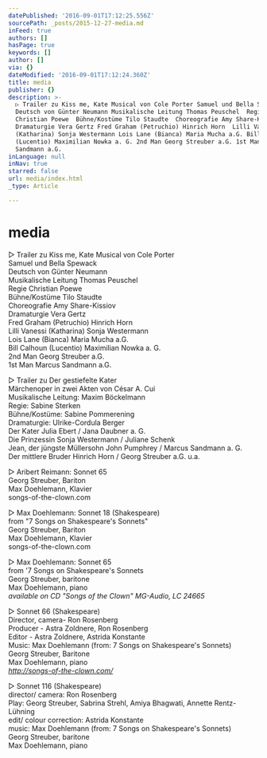 ```yaml
---
datePublished: '2016-09-01T17:12:25.556Z'
sourcePath: _posts/2015-12-27-media.md
inFeed: true
authors: []
hasPage: true
keywords: []
author: []
via: {}
dateModified: '2016-09-01T17:12:24.360Z'
title: media
publisher: {}
description: >-
  ▷ Trailer zu Kiss me, Kate Musical von Cole Porter Samuel und Bella Spewack
  Deutsch von Günter Neumann Musikalische Leitung Thomas Peuschel  Regie
  Christian Poewe  Bühne/Kostüme Tilo Staudte  Choreografie Amy Share-Kissiov 
  Dramaturgie Vera Gertz Fred Graham (Petruchio) Hinrich Horn  Lilli Vanessi
  (Katharina) Sonja Westermann Lois Lane (Bianca) Maria Mucha a.G. Bill Calhoun
  (Lucentio) Maximilian Nowka a. G. 2nd Man Georg Streuber a.G. 1st Man Marcus
  Sandmann a.G.
inLanguage: null
inNav: true
starred: false
url: media/index.html
_type: Article

---
```

# media

▷ Trailer zu Kiss me, Kate Musical von Cole Porter  
Samuel und Bella Spewack  
Deutsch von Günter Neumann  
Musikalische Leitung Thomas Peuschel   
Regie Christian Poewe   
Bühne/Kostüme Tilo Staudte   
Choreografie Amy Share-Kissiov   
Dramaturgie Vera Gertz  
Fred Graham (Petruchio) Hinrich Horn   
Lilli Vanessi (Katharina) Sonja Westermann  
Lois Lane (Bianca) Maria Mucha a.G.  
Bill Calhoun (Lucentio) Maximilian Nowka a. G.  
2nd Man Georg Streuber a.G.  
1st Man Marcus Sandmann a.G.

▷ Trailer zu Der gestiefelte Kater   
Märchenoper in zwei Akten von César A. Cui   
Musikalische Leitung: Maxim Böckelmann   
Regie: Sabine Sterken   
Bühne/Kostüme: Sabine Pommerening   
Dramaturgie: Ulrike-Cordula Berger   
Der Kater Julia Ebert / Jana Daubner a. G.  
Die Prinzessin Sonja Westermann / Juliane Schenk  
Jean, der jüngste Müllersohn John Pumphrey / Marcus Sandmann a. G.   
Der mittlere Bruder Hinrich Horn / Georg Streuber a.G. u.a.

▷ Aribert Reimann: Sonnet 65   
Georg Streuber, Bariton  
Max Doehlemann, Klavier   
songs-of-the-clown.com

▷ Max Doehlemann: Sonnet 18 (Shakespeare)   
from "7 Songs on Shakespeare's Sonnets"   
Georg Streuber, Bariton  
Max Doehlemann, Klavier   
songs-of-the-clown.com

▷ Max Doehlemann: Sonnet 65   
from '7 Songs on Shakespeare's Sonnets   
Georg Streuber, baritone   
Max Doehlemann, piano   
_available on CD "Songs of the Clown" MG-Audio, LC 24665_

▷ Sonnet 66 (Shakespeare)  
Director, camera- Ron Rosenberg   
Producer - Astra Zoldnere, Ron Rosenberg   
Editor - Astra Zoldnere, Astrida Konstante   
Music: Max Doehlemann (from: 7 Songs on Shakespeare's Sonnets)   
Georg Streuber, Baritone  
Max Doehlemann, piano  
_http://songs-of-the-clown.com/_

▷ Sonnet 116 (Shakespeare)   
director/ camera: Ron Rosenberg   
Play: Georg Streuber, Sabrina Strehl, Amiya Bhagwati, Annette Rentz-Lühning   
edit/ colour correction: Astrida Konstante   
music: Max Doehlemann (from: 7 Songs on Shakespeare's Sonnets)   
Georg Streuber, baritone   
Max Doehlemann, piano